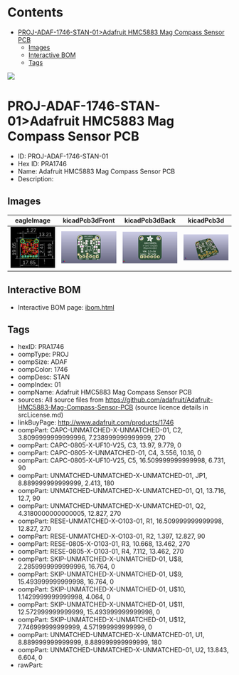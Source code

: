 



Contents
========

* [PROJ-ADAF-1746-STAN-01>Adafruit HMC5883 Mag Compass Sensor PCB](#proj-adaf-1746-stan-01adafruit-hmc5883-mag-compass-sensor-pcb)
	* [Images](#images)
	* [Interactive BOM](#interactive-bom)
	* [Tags](#tags)
  
![][im]
# PROJ-ADAF-1746-STAN-01>Adafruit HMC5883 Mag Compass Sensor PCB

- ID: PROJ-ADAF-1746-STAN-01
- Hex ID: PRA1746
- Name: Adafruit HMC5883 Mag Compass Sensor PCB
- Description: 

## Images
  
  

|eagleImage|kicadPcb3dFront|kicadPcb3dBack|kicadPcb3d|
| :---: | :---: | :---: | :---: |
|[![eagleImage](eagleImage_140.png)](eagleImage_600.png)|[![kicadPcb3dFront](kicadPcb3dFront_140.png)](kicadPcb3dFront_600.png)|[![kicadPcb3dBack](kicadPcb3dBack_140.png)](kicadPcb3dBack_600.png)|[![kicadPcb3d](kicadPcb3d_140.png)](kicadPcb3d_600.png)|

## Interactive BOM

- Interactive BOM page: [ibom.html](kicad/bom/ibom.html)

## Tags

- hexID: PRA1746
- oompType: PROJ
- oompSize: ADAF
- oompColor: 1746
- oompDesc: STAN
- oompIndex: 01
- oompName: Adafruit HMC5883 Mag Compass Sensor PCB
- sources: All source files from https://github.com/adafruit/Adafruit-HMC5883-Mag-Compass-Sensor-PCB (source licence details in srcLicense.md)
- linkBuyPage: http://www.adafruit.com/products/1746
- oompPart: CAPC-UNMATCHED-X-UNMATCHED-01, C2, 3.8099999999999996, 7.238999999999999, 270
- oompPart: CAPC-0805-X-UF10-V25, C3, 13.97, 9.779, 0
- oompPart: CAPC-0805-X-UNMATCHED-01, C4, 3.556, 10.16, 0
- oompPart: CAPC-0805-X-UF10-V25, C5, 16.509999999999998, 6.731, 90
- oompPart: UNMATCHED-UNMATCHED-X-UNMATCHED-01, JP1, 8.889999999999999, 2.413, 180
- oompPart: UNMATCHED-UNMATCHED-X-UNMATCHED-01, Q1, 13.716, 12.7, 90
- oompPart: UNMATCHED-UNMATCHED-X-UNMATCHED-01, Q2, 4.3180000000000005, 12.827, 270
- oompPart: RESE-UNMATCHED-X-O103-01, R1, 16.509999999999998, 12.827, 270
- oompPart: RESE-UNMATCHED-X-O103-01, R2, 1.397, 12.827, 90
- oompPart: RESE-0805-X-O103-01, R3, 10.668, 13.462, 270
- oompPart: RESE-0805-X-O103-01, R4, 7.112, 13.462, 270
- oompPart: SKIP-UNMATCHED-X-UNMATCHED-01, U$8, 2.2859999999999996, 16.764, 0
- oompPart: SKIP-UNMATCHED-X-UNMATCHED-01, U$9, 15.493999999999998, 16.764, 0
- oompPart: SKIP-UNMATCHED-X-UNMATCHED-01, U$10, 1.1429999999999998, 4.064, 0
- oompPart: SKIP-UNMATCHED-X-UNMATCHED-01, U$11, 12.572999999999999, 15.493999999999998, 0
- oompPart: SKIP-UNMATCHED-X-UNMATCHED-01, U$12, 7.746999999999999, 4.571999999999999, 0
- oompPart: UNMATCHED-UNMATCHED-X-UNMATCHED-01, U1, 8.889999999999999, 8.889999999999999, 180
- oompPart: UNMATCHED-UNMATCHED-X-UNMATCHED-01, U2, 13.843, 6.604, 0
- rawPart: 



[im]: kicadPcb3d_450.png
